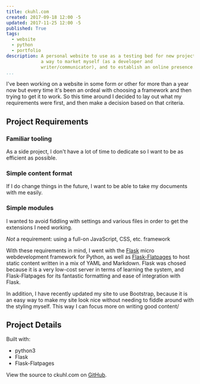 ```yaml
---
title: ckuhl.com
created: 2017-09-18 12:00 -5
updated: 2017-11-25 12:00 -5
published: True
tags:
  - website
  - python
  - portfolio
description: A personal website to use as a testing bed for new projects,
             a way to market myself (as a developer and
             writer/communicator), and to establish an online presence.
...
```


I've been working on a website in some form or other for more than a year
now but every time it's been an ordeal with choosing a framework and then
trying to get it to work. So this time around I decided to lay out what my
requirements were first, and then make a decision based on that criteria.

## Project Requirements

### Familiar tooling
As a side project, I don't have a lot of time to dedicate so I want to be as
efficient as possible.

### Simple content format
If I do change things in the future, I want to be able to take my documents
with me easily.

### Simple modules
I wanted to avoid fiddling with settings and various files in order to get the
extensions I need working.

*Not* a requirement: using a full-on JavaScript, CSS, etc. framework

With these requirements in mind, I went with the
[Flask](http://flask.pocoo.org/) micro webdevelopment framework for Python,
as well as
[Flask-Flatpages](http://flask-flatpages.readthedocs.io/en/latest/)
to host static content written in a mix of YAML and Markdown. Flask was
chosed because it is a very low-cost server in terms of learning the system,
and Flask-Flatpages for its fantastic formatting and ease of integration
with Flask.

In addition, I have recently updated my site to use Bootstrap, because it is
an easy way to make my site look nice without needing to fiddle around with the
styling myself. This way I can focus more on writing good content/

## Project Details
Built with:

- python3
- Flask
- Flask-Flatpages

View the source to ckuhl.com on
[GitHub](https://github.com/ckuhl/ckuhl.com).

